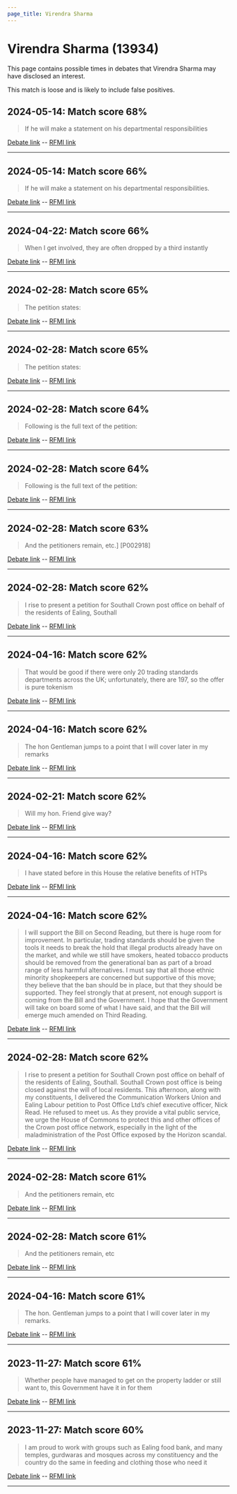```yaml
---
page_title: Virendra Sharma
---
```


# Virendra Sharma  (13934)

This page contains possible times in debates that Virendra Sharma may have disclosed an interest.

This match is loose and is likely to include false positives. 



## 2024-05-14: Match score 68%

>If he will make a statement on his departmental responsibilities

[Debate link](https://www.theyworkforyou.com/debates/?id=2024-05-14c.131.1)  --  [RFMI link](https://www.theyworkforyou.com/mp/13934/register)


---



## 2024-05-14: Match score 66%

>If he will make a statement on his departmental responsibilities.

[Debate link](https://www.theyworkforyou.com/debates/?id=2024-05-14c.131.1)  --  [RFMI link](https://www.theyworkforyou.com/mp/13934/register)


---



## 2024-04-22: Match score 66%

>When I get involved, they are often dropped by a third instantly

[Debate link](https://www.theyworkforyou.com/debates/?id=2024-04-22c.649.5)  --  [RFMI link](https://www.theyworkforyou.com/mp/13934/register)


---



## 2024-02-28: Match score 65%

>The petition states:

[Debate link](https://www.theyworkforyou.com/debates/?id=2024-02-28a.403.4)  --  [RFMI link](https://www.theyworkforyou.com/mp/13934/register)


---



## 2024-02-28: Match score 65%

>The petition states:

[Debate link](https://www.theyworkforyou.com/debates/?id=2024-02-28a.403.4)  --  [RFMI link](https://www.theyworkforyou.com/mp/13934/register)


---



## 2024-02-28: Match score 64%

>Following is the full text of the petition:

[Debate link](https://www.theyworkforyou.com/debates/?id=2024-02-28a.403.4)  --  [RFMI link](https://www.theyworkforyou.com/mp/13934/register)


---



## 2024-02-28: Match score 64%

>Following is the full text of the petition:

[Debate link](https://www.theyworkforyou.com/debates/?id=2024-02-28a.403.4)  --  [RFMI link](https://www.theyworkforyou.com/mp/13934/register)


---



## 2024-02-28: Match score 63%

>And the petitioners remain, etc.] [P002918]

[Debate link](https://www.theyworkforyou.com/debates/?id=2024-02-28a.403.4)  --  [RFMI link](https://www.theyworkforyou.com/mp/13934/register)


---



## 2024-02-28: Match score 62%

>I rise to present a petition for Southall Crown post office on behalf of the residents of Ealing, Southall

[Debate link](https://www.theyworkforyou.com/debates/?id=2024-02-28a.403.4)  --  [RFMI link](https://www.theyworkforyou.com/mp/13934/register)


---



## 2024-04-16: Match score 62%

>That would be good if there were only 20 trading standards departments across the UK; unfortunately, there are 197, so the offer is pure tokenism

[Debate link](https://www.theyworkforyou.com/debates/?id=2024-04-16e.215.0)  --  [RFMI link](https://www.theyworkforyou.com/mp/13934/register)


---



## 2024-04-16: Match score 62%

>The hon Gentleman jumps to a point that I will cover later in my remarks

[Debate link](https://www.theyworkforyou.com/debates/?id=2024-04-16e.215.0)  --  [RFMI link](https://www.theyworkforyou.com/mp/13934/register)


---



## 2024-02-21: Match score 62%

>Will my hon. Friend give way?

[Debate link](https://www.theyworkforyou.com/debates/?id=2024-02-21c.787.0)  --  [RFMI link](https://www.theyworkforyou.com/mp/13934/register)


---



## 2024-04-16: Match score 62%

>I have stated before in this House the relative benefits of HTPs

[Debate link](https://www.theyworkforyou.com/debates/?id=2024-04-16e.215.0)  --  [RFMI link](https://www.theyworkforyou.com/mp/13934/register)


---



## 2024-04-16: Match score 62%

>I will support the Bill on Second Reading, but there is huge room for improvement. In particular, trading standards should be given the tools it needs to break the hold that illegal products already have on the market, and while we still have smokers, heated tobacco products should be removed from the generational ban as part of a broad range of less harmful alternatives. I must say that all those ethnic minority shopkeepers are concerned but supportive of this move; they believe that the ban should be in place, but that they should be supported. They feel strongly that at present, not enough support is  coming from the Bill and the Government. I hope that the Government will take on board some of what I have said, and that the Bill will emerge much amended on Third Reading.

[Debate link](https://www.theyworkforyou.com/debates/?id=2024-04-16e.215.0)  --  [RFMI link](https://www.theyworkforyou.com/mp/13934/register)


---



## 2024-02-28: Match score 62%

>I rise to present a petition for Southall Crown post office on behalf of the residents of Ealing, Southall. Southall Crown post office is being closed against the will of local residents. This afternoon, along with my constituents, I delivered the Communication Workers Union and Ealing Labour petition to Post Office Ltd’s chief executive officer, Nick Read. He refused to meet us. As they provide a vital public service, we urge the House of Commons to protect this and other offices of the Crown post office network, especially in the light of the maladministration of the Post Office exposed by the Horizon scandal.

[Debate link](https://www.theyworkforyou.com/debates/?id=2024-02-28a.403.4)  --  [RFMI link](https://www.theyworkforyou.com/mp/13934/register)


---



## 2024-02-28: Match score 61%

>And the petitioners remain, etc

[Debate link](https://www.theyworkforyou.com/debates/?id=2024-02-28a.403.4)  --  [RFMI link](https://www.theyworkforyou.com/mp/13934/register)


---



## 2024-02-28: Match score 61%

>And the petitioners remain, etc

[Debate link](https://www.theyworkforyou.com/debates/?id=2024-02-28a.403.4)  --  [RFMI link](https://www.theyworkforyou.com/mp/13934/register)


---



## 2024-04-16: Match score 61%

>The hon. Gentleman jumps to a point that I will cover later in my remarks.

[Debate link](https://www.theyworkforyou.com/debates/?id=2024-04-16e.215.0)  --  [RFMI link](https://www.theyworkforyou.com/mp/13934/register)


---



## 2023-11-27: Match score 61%

>Whether people have managed to get on the property ladder or still want to, this Government have it in for them

[Debate link](https://www.theyworkforyou.com/debates/?id=2023-11-27a.610.0)  --  [RFMI link](https://www.theyworkforyou.com/mp/13934/register)


---



## 2023-11-27: Match score 60%

>I am proud to work with groups such as Ealing food bank, and many temples, gurdwaras and mosques across my constituency and the country do the same in feeding and clothing those who need it

[Debate link](https://www.theyworkforyou.com/debates/?id=2023-11-27a.610.0)  --  [RFMI link](https://www.theyworkforyou.com/mp/13934/register)


---

